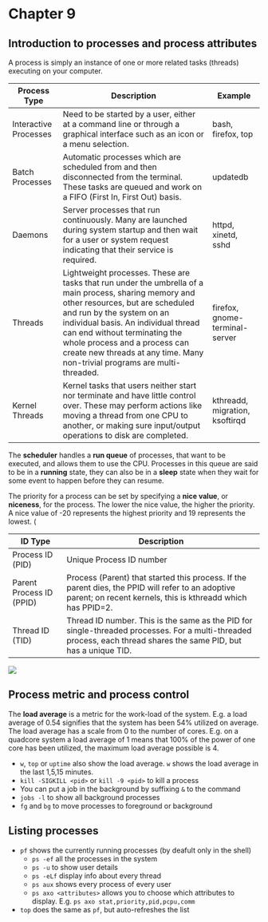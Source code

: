 # Chapter 9
<!-- toc -->
## Introduction to processes and process attributes
A process is simply an instance of one or more related tasks (threads) executing on your computer.

| Process Type | Description | Example |
| --- | --- | --- |
|Interactive Processes | Need to be started by a user, either at a command line or through a graphical interface such as an icon or a menu selection. |	bash, firefox, top |
| Batch Processes | Automatic processes which are scheduled from and then disconnected from the terminal. These tasks are queued and work on a FIFO (First In, First Out) basis. | updatedb |
| Daemons | Server processes that run continuously. Many are launched during system startup and then wait for a user or system request indicating that their service is required. | httpd, xinetd, sshd |
| Threads | Lightweight processes. These are tasks that run under the umbrella of a main process, sharing memory and other resources, but are scheduled and run by the system on an individual basis. An individual thread can end without terminating the whole process and a process can create new threads at any time. Many non-trivial programs are multi-threaded. |	firefox, gnome-terminal-server |
| Kernel Threads | Kernel tasks that users neither start nor terminate and have little control over. These may perform actions like moving a thread from one CPU to another, or making sure input/output operations to disk are completed. | kthreadd, migration, ksoftirqd |

The **scheduler** handles a **run queue** of processes, that want to be executed, and allows them to use the CPU. Processes in this queue are said to be in a **running** state, they can also be in a **sleep** state when they wait for some event to happen before they can resume.

The priority for a process can be set by specifying a **nice value**, or **niceness**, for the process. The lower the nice value, the higher the priority. A nice value of -20 represents the highest priority and 19 represents the lowest. (

| ID Type | Description |
|---|---|
| Process ID (PID) | Unique Process ID number |
| Parent Process ID (PPID) | Process (Parent) that started this process. If the parent dies, the PPID will refer to an adoptive parent; on recent kernels, this is kthreadd which has PPID=2. |
| Thread ID (TID) | Thread ID number. This is the same as the PID for single-threaded processes. For a multi-threaded process, each thread shares the same PID, but has a unique TID. |



![](https://d37djvu3ytnwxt.cloudfront.net/assets/courseware/v1/fbe122ffd13edf336ad978cddb953a7f/asset-v1:LinuxFoundationX+LFS101x+1T2017+type@asset+block/LFS01_ch16_screen07.jpg)

## Process metric and process control
The **load average** is a metric for the work-load of the system. E.g. a load average of 0.54 signifies that the system has been 54% utilized on average.
The load average has a scale from 0 to the number of cores. E.g. on a quadcore system a load average of 1 means that 100% of the power of one core has been utilized, the maximum load average possible is 4.

* `w`, `top` or `uptime` also show the load average. `w` shows the load average in the last 1,5,15 minutes.
* `kill -SIGKILL <pid>` or `kill -9 <pid>` to kill a process
* You can put a job in the background by suffixing `&` to the command 
* `jobs -l` to show all background processes
* `fg` and `bg` to move processes to foreground or background

## Listing processes
* `pf` shows the currently running processes (by deafult only in the shell)
    * `ps -ef` all the processes in the system
    * `ps -u` to show user details
    * `ps -eLf` display info about every thread
    * `ps aux` shows every process of every user
    * `ps axo <attributes>` allows you to choose which attributes to display. E.g. `ps axo stat,priority,pid,pcpu,comm` 
* `top` does the same as `pf`, but auto-refreshes the list



